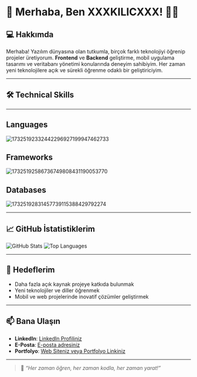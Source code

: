 # 🌟 **Merhaba, Ben XXXKILICXXX!** 👨‍💻

## 💻 **Hakkımda**
Merhaba! Yazılım dünyasına olan tutkumla, birçok farklı teknolojiyi öğrenip projeler üretiyorum. **Frontend** ve **Backend** geliştirme, mobil uygulama tasarımı ve veritabanı yönetimi konularında deneyim sahibiyim. Her zaman yeni teknolojilere açık ve sürekli öğrenme odaklı bir geliştiriciyim.

---

## 🛠️ Technical Skills

---

## Languages

![17325192332442296927199947462733](https://github.com/user-attachments/assets/a0459633-551a-4fba-a2c4-18f473303e12)

## Frameworks

![17325192586736749808431190053770](https://github.com/user-attachments/assets/de0a07cd-3b72-48ca-ade5-639c5044e665)

## Databases

![17325192831457739115388429792274](https://github.com/user-attachments/assets/e1c5a310-e433-44ff-8d96-b663e37eaa8f)

---

## 📈 **GitHub İstatistiklerim**
![GitHub Stats](https://github-readme-stats.vercel.app/api?username=YourGitHubUsername&show_icons=true&theme=radical)
![Top Languages](https://github-readme-stats.vercel.app/api/top-langs/?username=YourGitHubUsername&layout=compact&theme=radical)

---

## 🎯 **Hedeflerim**
- Daha fazla açık kaynak projeye katkıda bulunmak
- Yeni teknolojiler ve diller öğrenmek
- Mobil ve web projelerinde inovatif çözümler geliştirmek

---

## 📫 **Bana Ulaşın**
- **LinkedIn**: [LinkedIn Profiliniz](#)
- **E-Posta**: [E-posta adresiniz](#)
- **Portfolyo**: [Web Siteniz veya Portfolyo Linkiniz](#)

---

> 🌟 *“Her zaman öğren, her zaman kodla, her zaman yarat!”*
